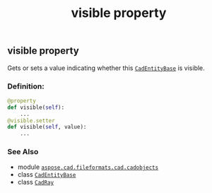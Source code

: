 ﻿---
title: visible property
second_title: Aspose.CAD for Python via .NET API References
description: 
type: docs
weight: 480
url: /python-net/aspose.cad.fileformats.cad.cadobjects/cadray/visible/
is_root: false
---

## visible property


Gets or sets a value indicating whether this [`CadEntityBase`](/cad/python-net/aspose.cad.fileformats.cad.cadobjects/cadentitybase) is visible.
### Definition:
```python
@property
def visible(self):
    ...
@visible.setter
def visible(self, value):
    ...
```

### See Also
* module [`aspose.cad.fileformats.cad.cadobjects`](../../)
* class [`CadEntityBase`](/cad/python-net/aspose.cad.fileformats.cad.cadobjects/cadentitybase)
* class [`CadRay`](/cad/python-net/aspose.cad.fileformats.cad.cadobjects/cadray)

